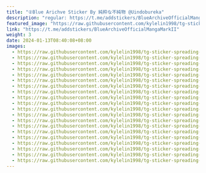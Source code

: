 ```yaml
---
title: "②Blue Arichve Sticker By 純粋な不純物 @Uindobureka"
description: "regular: https://t.me/addstickers/BlueArchiveOfficialMangaMarkII"
featured_image: "https://raw.githubusercontent.com/kylelin1998/tg-sticker-spreading-worldwide-images/main/img/667324a7-36c4-417b-beb3-b12e2ed7985c.jpg"
link: "https://t.me/addstickers/BlueArchiveOfficialMangaMarkII"
weight: 3
date: 2024-01-13T08:40:08+08:00
images:
  - https://raw.githubusercontent.com/kylelin1998/tg-sticker-spreading-worldwide-images/main/img/667324a7-36c4-417b-beb3-b12e2ed7985c.jpg
  - https://raw.githubusercontent.com/kylelin1998/tg-sticker-spreading-worldwide-images/main/img/843578ff-2c91-4398-aad3-d020cb8f839c.jpg
  - https://raw.githubusercontent.com/kylelin1998/tg-sticker-spreading-worldwide-images/main/img/6a44627c-e4ca-457c-9be4-7f3173dc72e4.jpg
  - https://raw.githubusercontent.com/kylelin1998/tg-sticker-spreading-worldwide-images/main/img/0d930ded-37a1-41a5-b4ae-080fd6bf6687.jpg
  - https://raw.githubusercontent.com/kylelin1998/tg-sticker-spreading-worldwide-images/main/img/27c3b662-be5a-4955-ae35-d80ad833d698.jpg
  - https://raw.githubusercontent.com/kylelin1998/tg-sticker-spreading-worldwide-images/main/img/eec77b76-79bd-4434-afe4-8db28f041617.jpg
  - https://raw.githubusercontent.com/kylelin1998/tg-sticker-spreading-worldwide-images/main/img/a94e38b9-f73d-43fd-b387-e664db8b8ad9.jpg
  - https://raw.githubusercontent.com/kylelin1998/tg-sticker-spreading-worldwide-images/main/img/4d80f0e7-7dfa-43b8-9472-534c6e878ef4.jpg
  - https://raw.githubusercontent.com/kylelin1998/tg-sticker-spreading-worldwide-images/main/img/723f19a0-1e14-4620-b471-a197ed51290e.jpg
  - https://raw.githubusercontent.com/kylelin1998/tg-sticker-spreading-worldwide-images/main/img/a90bc1ee-5439-46c8-aa69-988df88262ea.jpg
  - https://raw.githubusercontent.com/kylelin1998/tg-sticker-spreading-worldwide-images/main/img/0dd81625-667e-44ef-9fed-74f9f3a0fdae.jpg
  - https://raw.githubusercontent.com/kylelin1998/tg-sticker-spreading-worldwide-images/main/img/4635562d-5beb-4bc3-b3ea-cb081bc3e1da.jpg
  - https://raw.githubusercontent.com/kylelin1998/tg-sticker-spreading-worldwide-images/main/img/5f1e24e8-f595-44fb-afed-6f90767df1ab.jpg
  - https://raw.githubusercontent.com/kylelin1998/tg-sticker-spreading-worldwide-images/main/img/eb0f674b-b80f-49ea-998a-abcef50a51fa.jpg
  - https://raw.githubusercontent.com/kylelin1998/tg-sticker-spreading-worldwide-images/main/img/0f3b06a3-592a-4ff6-a0dc-f969334c19b4.jpg
  - https://raw.githubusercontent.com/kylelin1998/tg-sticker-spreading-worldwide-images/main/img/fd3f715b-4fb3-4d98-beb9-674570898228.jpg
  - https://raw.githubusercontent.com/kylelin1998/tg-sticker-spreading-worldwide-images/main/img/8921b4df-70e8-49f7-ae04-d23d91117e06.jpg
  - https://raw.githubusercontent.com/kylelin1998/tg-sticker-spreading-worldwide-images/main/img/055d8a90-0feb-4f61-bae6-2e30ddcfb582.jpg
  - https://raw.githubusercontent.com/kylelin1998/tg-sticker-spreading-worldwide-images/main/img/94915b02-7add-49a7-98ee-ddf7d843be84.jpg
  - https://raw.githubusercontent.com/kylelin1998/tg-sticker-spreading-worldwide-images/main/img/3d13751c-a990-42b1-808c-4498e016fc32.jpg
---
```

